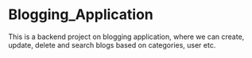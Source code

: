 # Blogging_Application
This is a backend project on blogging application, where we can create, update, delete and search blogs based on categories, user etc.
